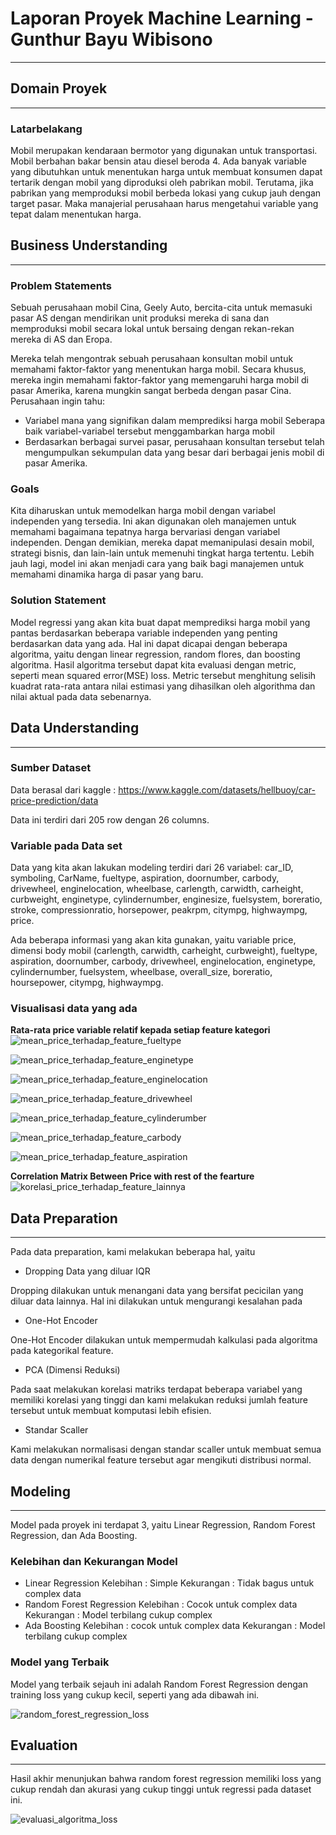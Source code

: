 # Laporan Proyek Machine Learning - Gunthur Bayu Wibisono

---

## Domain Proyek

---

### Latarbelakang
Mobil merupakan kendaraan bermotor yang digunakan untuk transportasi. Mobil berbahan bakar bensin atau diesel beroda 4. Ada banyak variable yang dibutuhkan untuk menentukan harga untuk membuat konsumen dapat tertarik dengan mobil yang diproduksi oleh pabrikan mobil. Terutama, jika pabrikan yang memproduksi mobil berbeda lokasi yang cukup jauh dengan target pasar. Maka manajerial perusahaan harus mengetahui variable yang tepat dalam menentukan harga.

## Business Understanding

---

### Problem Statements

Sebuah perusahaan mobil Cina, Geely Auto, bercita-cita untuk memasuki pasar AS dengan mendirikan unit produksi mereka di sana dan memproduksi mobil secara lokal untuk bersaing dengan rekan-rekan mereka di AS dan Eropa.

Mereka telah mengontrak sebuah perusahaan konsultan mobil untuk memahami faktor-faktor yang menentukan harga mobil. Secara khusus, mereka ingin memahami faktor-faktor yang memengaruhi harga mobil di pasar Amerika, karena mungkin sangat berbeda dengan pasar Cina. 
Perusahaan ingin tahu:
 * Variabel mana yang signifikan dalam memprediksi harga mobil
Seberapa baik variabel-variabel tersebut menggambarkan harga mobil
* Berdasarkan berbagai survei pasar, perusahaan konsultan tersebut telah mengumpulkan sekumpulan data yang besar dari berbagai jenis mobil di pasar Amerika.

### Goals

Kita diharuskan untuk memodelkan harga mobil dengan variabel independen yang tersedia. Ini akan digunakan oleh manajemen untuk memahami bagaimana tepatnya harga bervariasi dengan variabel independen. Dengan demikian, mereka dapat memanipulasi desain mobil, strategi bisnis, dan lain-lain untuk memenuhi tingkat harga tertentu. Lebih jauh lagi, model ini akan menjadi cara yang baik bagi manajemen untuk memahami dinamika harga di pasar yang baru.

### Solution Statement

Model regressi yang akan kita buat dapat memprediksi harga mobil yang pantas berdasarkan beberapa variable independen yang penting berdasarkan data yang ada. Hal ini dapat dicapai dengan beberapa algoritma, yaitu dengan linear regression, random flores, dan boosting algoritma. Hasil algoritma tersebut dapat kita evaluasi dengan metric, seperti mean squared error(MSE) loss. Metric tersebut menghitung selisih kuadrat rata-rata antara nilai estimasi yang dihasilkan oleh algorithma dan nilai aktual pada data sebenarnya.

## Data Understanding

---

### Sumber Dataset
Data berasal dari kaggle : https://www.kaggle.com/datasets/hellbuoy/car-price-prediction/data

Data ini terdiri dari 205 row dengan 26 columns. 

### Variable pada Data set

Data yang kita akan lakukan modeling terdiri dari 26 variabel: 
car_ID, symboling, CarName, fueltype, aspiration, doornumber, carbody, drivewheel,
enginelocation, wheelbase, carlength, carwidth, carheight, curbweight, enginetype,
cylindernumber, enginesize, fuelsystem, boreratio, stroke, compressionratio, horsepower,
peakrpm, citympg, highwaympg, price.

Ada beberapa informasi yang akan kita gunakan, yaitu variable price, dimensi body mobil (carlength, carwidth, carheight, curbweight), fueltype, aspiration, doornumber, carbody, drivewheel, enginelocation, enginetype, cylindernumber, fuelsystem, wheelbase, overall_size, boreratio, hoursepower, citympg, highwaympg.

### Visualisasi data yang ada

**Rata-rata price variable relatif kepada setiap feature kategori**
![mean_price_terhadap_feature_fueltype](https://drive.google.com/uc?export=view&id=17TM6FiJQ5-pv0U0IWKEh0Laq1BlaOvLZ)

![mean_price_terhadap_feature_enginetype](https://drive.google.com/uc?export=view&id=1pmSjqSMnkiucHKnO8hbFIJIFKL3KbN6p)

![mean_price_terhadap_feature_enginelocation](https://drive.google.com/uc?export=view&id=18-RYahSJFTCo8I8eYjXEaMJJNOLI0idg)

![mean_price_terhadap_feature_drivewheel](https://drive.google.com/uc?export=view&id=1S-WixJZ8_7stNSVI0PK6i70odp4ZccwV)

![mean_price_terhadap_feature_cylinderumber](https://drive.google.com/uc?export=view&id=1xdHT_bRtmYO2R86odiZc8JAseuSJliti)

![mean_price_terhadap_feature_carbody](https://drive.google.com/uc?export=view&id=1ey4VuPPVK87vzUD8SylrcBVIsjYGO6ir)

![mean_price_terhadap_feature_aspiration](https://drive.google.com/uc?export=view&id=1TBULeit0Goc07Iv3D6Nt528aRokMNLzI)

**Correlation Matrix Between Price with rest of the fearture**
![korelasi_price_terhadap_feature_lainnya](https://drive.google.com/uc?export=view&id=1--OGIhcyxz6Ym_NqVA6SQ-vE-zZgJfaN)

## Data Preparation

---

Pada data preparation, kami melakukan beberapa hal, yaitu 
* Dropping Data yang diluar IQR

Dropping dilakukan untuk menangani data yang bersifat pecicilan yang diluar data lainnya. Hal ini dilakukan untuk mengurangi kesalahan pada 

* One-Hot Encoder

One-Hot Encoder dilakukan untuk mempermudah kalkulasi pada algoritma pada kategorikal feature.

* PCA (Dimensi Reduksi)

Pada saat melakukan korelasi matriks terdapat beberapa variabel yang memiliki korelasi yang tinggi dan kami melakukan reduksi jumlah feature tersebut untuk membuat komputasi lebih efisien. 

* Standar Scaller

Kami melakukan normalisasi dengan standar scaller untuk membuat semua data dengan numerikal feature tersebut agar mengikuti distribusi normal.

## Modeling

---

Model pada proyek ini terdapat 3, yaitu Linear Regression, Random Forest Regression, dan Ada Boosting. 
### Kelebihan dan Kekurangan Model
* Linear Regression
Kelebihan : Simple
Kekurangan : Tidak bagus untuk complex data
* Random Forest Regression
Kelebihan : Cocok untuk complex data
Kekurangan : Model terbilang cukup complex
* Ada Boosting
Kelebihan : cocok untuk complex data
Kekurangan : Model terbilang cukup complex

### Model yang Terbaik

Model yang terbaik sejauh ini adalah Random Forest Regression dengan training loss yang cukup kecil, seperti yang ada dibawah ini. 

![random_forest_regression_loss](https://drive.google.com/uc?export=view&id=1xhyL4azWIWNyFA2_zpCQDWxaiIjaEcCl)

## Evaluation

---

Hasil akhir menunjukan bahwa random forest regression memiliki loss yang cukup rendah dan akurasi yang cukup tinggi untuk regressi pada dataset ini.

![evaluasi_algoritma_loss](https://drive.google.com/uc?export=view&id=13dU4BpgBFykrwdtqTQW9qVRP3pFuB0je)


